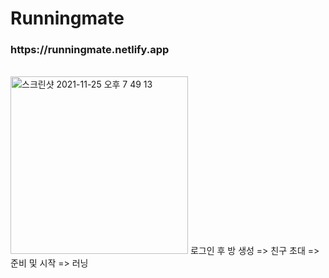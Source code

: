 # Runningmate
<h3>https://runningmate.netlify.app</h3><br/>

<img width="284" alt="스크린샷 2021-11-25 오후 7 49 13" src="https://user-images.githubusercontent.com/64008899/143671177-5a1827e2-9586-42ee-aa5c-59a77fee3ef7.png">
로그인 후 방 생성 => 친구 초대 => 준비 및 시작 => 러닝<br/>
